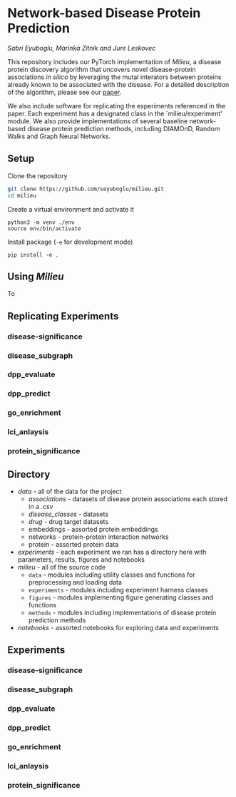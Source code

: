 # Network-based Disease Protein Prediction

*Sabri Eyuboglu, Marinka Zitnik and Jure Leskovec*

This repository includes our PyTorch implementation of *Milieu*, a disease protein discovery algorithm that uncovers novel disease-protein associations *in silico* by leveraging the mutal interators between proteins already known to be associated with the disease. For a detailed description of the algorithm, please see our [paper](TODO).  

We also include software for replicating the experiments referenced in the paper. Each experiment has a designated class in the `milieu/experiment' module. We also provide implementations of several baseline network-based disease protein prediction methods, including DIAMOnD, Random Walks and Graph Neural Networks.


## Setup

Clone the repository

```bash
git clone https://github.com/seyuboglu/milieu.git
cd milieu
```

Create a virtual environment and activate it
```
python3 -m venv ./env
source env/bin/activate
```

Install package (`-e` for development mode)

```
pip install -e .
```

## Using *Milieu*
To 


## Replicating Experiments

### disease-significance

### disease_subgraph

### dpp_evaluate

### dpp_predict

### go_enrichment

### lci_anlaysis

### protein_significance




## Directory

- *data* - all of the data for the project
  - *associations* - datasets of disease protein associations each stored in a *.csv* 
  - *disease_classes* - datasets 
  - *drug* - drug target datasets
  - embeddings - assorted protein embeddings
  - networks - protein-protein interaction networks
  - protein - assorted protein data
- *experiments* - each experiment we ran has a directory here with parameters, results, figures and notebooks 
- *milieu* - all of the source code 
  - `data` - modules including utility classes and functions for preprocessing and loading data
  - `experiments` - modules including experiment harness classes
  - `figures` - modules implementing figure generating classes and functions
  - `methods` - modules including implementations of disease protein prediction methods
- *notebooks* - assorted notebooks for exploring data and experiments

## Experiments 

### disease-significance

### disease_subgraph

### dpp_evaluate

### dpp_predict

### go_enrichment

### lci_anlaysis

### protein_significance
